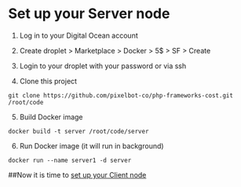 # Set up your Server node

1. Log in to your Digital Ocean account

2. Create droplet > Marketplace > Docker > 5$ > SF > Create

3. Login to your droplet with your password or via ssh

4. Clone this project
```
git clone https://github.com/pixelbot-co/php-frameworks-cost.git /root/code
```

5. Build Docker image
```
docker build -t server /root/code/server
```

6. Run Docker image (it will run in background)
```
docker run --name server1 -d server
```

##Now it is time to [set up your Client node](../client/README.md)
